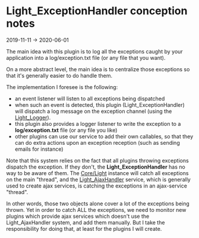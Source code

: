 Light_ExceptionHandler conception notes
=======================
2019-11-11 -> 2020-06-01


The main idea with this plugin is to log all the exceptions caught by your application into a log/exception.txt file (or any file that you want).


On a more abstract level, the main idea is to centralize those exceptions so that it's generally easier to do handle them.





The implementation I foresee is the following:

- an event listener will listen to all exceptions being dispatched  
- when such an event is detected, this plugin (Light_ExceptionHandler) will dispatch a log message on 
the exception channel (using the [Light_Logger](https://github.com/lingtalfi/Light_Logger)).
- this plugin also provides a logger listener to write the exception to a **log/exception.txt** file (or any file you like)
- other plugins can use our service to add their own callables, so that they can do extra actions upon an exception reception (such as sending emails for instance)  



Note that this system relies on the fact that all plugins throwing exceptions dispatch the exception.
If they don't, the **Light_ExceptionHandler** has no way to be aware of them.
The [Core/Light](https://github.com/lingtalfi/Light/blob/master/doc/api/Ling/Light/Core/Light.md) instance will catch
all exceptions on the main "thread", and the [Light_AjaxHandler](https://github.com/lingtalfi/Light_AjaxHandler) service, which is generally
used to create ajax services, is catching the exceptions in an ajax-service "thread".
 
In other words, those two objects alone cover a lot of the exceptions being thrown.
Yet in order to catch ALL the exceptions, we need to monitor new plugins which provide ajax services which doesn't 
use the Light_AjaxHandler system, and add them manually. But I take the responsibility for doing that, at least
for the plugins I will create.   

